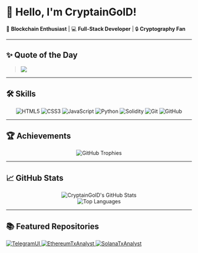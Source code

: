 # 👋 Hello, I'm CryptainGolD!

🌟 **Blockchain Enthusiast** | 💻 **Full-Stack Developer** | 🔒 **Cryptography Fan**

---

## ✨ Quote of the Day
> ![](https://quotes-github-readme.vercel.app/api?type=horizontal&theme=radical)

---

## 🛠 Skills
<div align="center">
  <img src="https://img.shields.io/badge/HTML5-%23E34F26.svg?style=for-the-badge&logo=html5&logoColor=white" alt="HTML5" />
  <img src="https://img.shields.io/badge/CSS3-%231572B6.svg?style=for-the-badge&logo=css3&logoColor=white" alt="CSS3" />
  <img src="https://img.shields.io/badge/JavaScript-%23F7DF1E.svg?style=for-the-badge&logo=javascript&logoColor=black" alt="JavaScript" />
  <img src="https://img.shields.io/badge/Python-%233776AB.svg?style=for-the-badge&logo=python&logoColor=white" alt="Python" />
  <img src="https://img.shields.io/badge/Solidity-%23363636.svg?style=for-the-badge&logo=solidity&logoColor=white" alt="Solidity" />
  <img src="https://img.shields.io/badge/Git-%23F05033.svg?style=for-the-badge&logo=git&logoColor=white" alt="Git" />
  <img src="https://img.shields.io/badge/GitHub-%23181717.svg?style=for-the-badge&logo=github&logoColor=white" alt="GitHub" />
</div>

---

## 🏆 Achievements
<div align="center">
  <img src="https://github-profile-trophy.vercel.app/?username=CryptainGolD&theme=radical&no-frame=true&margin-w=10" alt="GitHub Trophies" />
</div>

---

## 📈 GitHub Stats
<div align="center">
  <img src="https://github-readme-stats.vercel.app/api?username=CryptainGolD&show_icons=true&theme=radical" alt="CryptainGolD's GitHub Stats" />
  <br />
  <img src="https://github-readme-stats.vercel.app/api/top-langs/?username=CryptainGolD&layout=compact&theme=radical" alt="Top Languages" />
</div>

---

## 📚 Featured Repositories
  <a href="https://github.com/CryptainGolD/TelegramUI">
    <img src="https://github-readme-stats.vercel.app/api/pin/?username=CryptainGolD&repo=TelegramUI&theme=radical" alt="TelegramUI" />
  </a>
  <a href="https://github.com/CryptainGolD/EtherumTxAnalyst">
    <img src="https://github-readme-stats.vercel.app/api/pin/?username=CryptainGolD&repo=EtherumTxAnalyst&theme=radical" alt="EthereumTxAnalyst" />
  </a>
  <a href="https://github.com/CryptainGolD/SolanaTxAnalyst">
    <img src="https://github-readme-stats.vercel.app/api/pin/?username=CryptainGolD&repo=SolanaTxAnalyst&theme=radical" alt="SolanaTxAnalyst" />
  </a>
